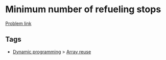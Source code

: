 # Minimum number of refueling stops

[Problem link](https://leetcode.com/problems/minimum-number-of-refueling-stops)

## Tags

* [Dynamic programming](/README.md#Dynamic_programming) > [Array reuse](/README.md#Dynamic_programming-Array_reuse)
